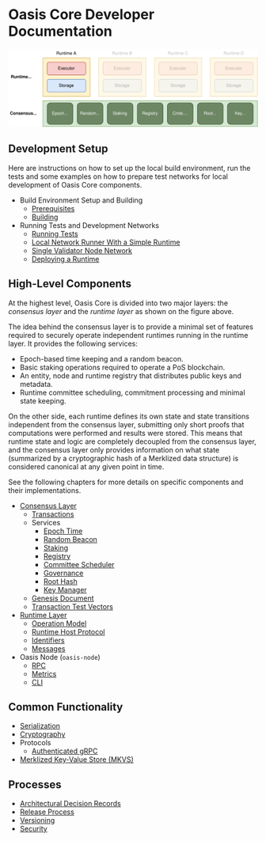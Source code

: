 # Oasis Core Developer Documentation

![Architecture](images/oasis-core-high-level.svg)

## Development Setup

Here are instructions on how to set up the local build environment, run the
tests and some examples on how to prepare test networks for local development of
Oasis Core components.

<!-- markdownlint-disable line-length -->

* Build Environment Setup and Building
  * [Prerequisites](development-setup/prerequisites.md)
  * [Building](development-setup/building.md)
* Running Tests and Development Networks
  * [Running Tests](development-setup/running-tests.md)
  * [Local Network Runner With a Simple Runtime](development-setup/oasis-net-runner.md)
  * [Single Validator Node Network](development-setup/single-validator-node-network.md)
  * [Deploying a Runtime](development-setup/deploying-a-runtime.md)

<!-- markdownlint-enable line-length -->

## High-Level Components

At the highest level, Oasis Core is divided into two major layers: the
_consensus layer_ and the _runtime layer_ as shown on the figure above.

The idea behind the consensus layer is to provide a minimal set of features
required to securely operate independent runtimes running in the runtime layer.
It provides the following services:

* Epoch-based time keeping and a random beacon.
* Basic staking operations required to operate a PoS blockchain.
* An entity, node and runtime registry that distributes public keys and
  metadata.
* Runtime committee scheduling, commitment processing and minimal state keeping.

On the other side, each runtime defines its own state and state transitions
independent from the consensus layer, submitting only short proofs that
computations were performed and results were stored. This means that runtime
state and logic are completely decoupled from the consensus layer, and the
consensus layer only provides information on what state (summarized by a
cryptographic hash of a Merklized data structure) is considered canonical at any
given point in time.

See the following chapters for more details on specific components and their
implementations.

* [Consensus Layer](consensus/README.md)
  * [Transactions](consensus/transactions.md)
  * Services
    * [Epoch Time](consensus/services/epochtime.md)
    * [Random Beacon](consensus/services/beacon.md)
    * [Staking](consensus/services/staking.md)
    * [Registry](consensus/services/registry.md)
    * [Committee Scheduler](consensus/services/scheduler.md)
    * [Governance](consensus/services/governance.md)
    * [Root Hash](consensus/services/roothash.md)
    * [Key Manager](consensus/services/keymanager.md)
  * [Genesis Document](consensus/genesis.md)
  * [Transaction Test Vectors](consensus/test-vectors.md)
* [Runtime Layer](runtime/README.md)
  * [Operation Model](runtime/README.md#operation-model)
  * [Runtime Host Protocol](runtime/runtime-host-protocol.md)
  * [Identifiers](runtime/identifiers.md)
  * [Messages](runtime/messages.md)
* Oasis Node (`oasis-node`)
  * [RPC](oasis-node/rpc.md)
  * [Metrics](oasis-node/metrics.md)
  * [CLI](oasis-node/cli.md)

## Common Functionality

* [Serialization](encoding.md)
* [Cryptography](crypto.md)
* Protocols
  * [Authenticated gRPC](authenticated-grpc.md)
* [Merklized Key-Value Store (MKVS)](mkvs.md)

## Processes

* [Architectural Decision Records](https://github.com/oasisprotocol/adrs)
* [Release Process](release-process.md)
* [Versioning](versioning.md)
* [Security](SECURITY.md)

